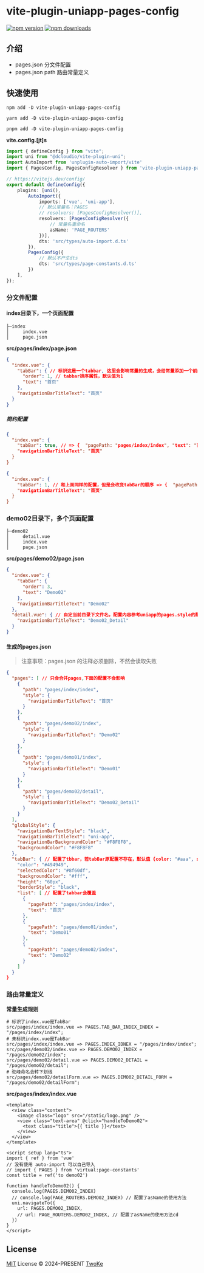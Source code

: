# vite-plugin-uniapp-pages-config

[![npm version][npm-version-src]][npm-version-href]
[![npm downloads][npm-downloads-src]][npm-downloads-href]

## 介绍

- pages.json 分文件配置
- pages.json path 路由常量定义

## 快速使用

```shell
npm add -D vite-plugin-uniapp-pages-config
```

```shell
yarn add -D vite-plugin-uniapp-pages-config
```

```shell
pnpm add -D vite-plugin-uniapp-pages-config
```

**vite.config.[jt]s**
```ts
import { defineConfig } from "vite";
import uni from "@dcloudio/vite-plugin-uni";
import AutoImport from 'unplugin-auto-import/vite'
import { PagesConfig, PagesConfigResolver } from 'vite-plugin-uniapp-pages-config'

// https://vitejs.dev/config/
export default defineConfig({
    plugins: [uni(),
        AutoImport({
            imports: ['vue', 'uni-app'],
            // 默认常量名：PAGES
            // resolvers: [PagesConfigResolver()],
            resolvers: [PagesConfigResolver({
                // 常量名重命名
                asName: 'PAGE_ROUTERS'
            })],
            dts: 'src/types/auto-import.d.ts'
        }),
        PagesConfig({
            // 默认不产生dts
            dts: 'src/types/page-constants.d.ts'
        })
    ],
});
```

### 分文件配置

#### index目录下，一个页面配置
```shell
├─index
│     index.vue
│     page.json
```

**src/pages/index/page.json**
```json
{
  "index.vue": {
    "tabBar": { // 标识这是一个tabbar, 这里会影响常量的生成，会给常量添加一个前缀TAR_BAR_，可以定义tabbar的属性，pagePath会自动填充不用配置
      "order": 1, // tabbar排序属性，默认值为1
      "text": "首页" 
    },
    "navigationBarTitleText": "首页"
  }
}
```

##### 简约配置

```json
{
  "index.vue": {
    "tabBar": true, // => {  "pagePath: "pages/index/index", "text": "首页"  }
    "navigationBarTitleText": "首页"
  }
}
```

```json
{
  "index.vue": {
    "tabBar": 1, // 和上面同样的配置，但是会改变tabBar的顺序 => {  "pagePath: "pages/index/index", "text": "首页"  }
    "navigationBarTitleText": "首页"
  }
}
```



### demo02目录下，多个页面配置
```shell
├─demo02
│     detail.vue
│     index.vue
│     page.json
```

**src/pages/demo02/page.json**
```json
{
  "index.vue": {
    "tabBar": {
      "order": 3,
      "text": "Demo02"
    }, 
    "navigationBarTitleText": "Demo02"
  },
  "detail.vue": { // 自定当前目录下文件名，配置内容参考uniapp的pages.style的配置
    "navigationBarTitleText": "Demo02_Detail"
  }
}

```

#### 生成的pages.json

> 注意事项：pages.json 的注释必须删除，不然会读取失败

```json
{
  "pages": [ // 只会合并pages,下面的配置不会影响
    {
      "path": "pages/index/index",
      "style": {
        "navigationBarTitleText": "首页"
      }
    },
    {
      "path": "pages/demo02/index",
      "style": {
        "navigationBarTitleText": "Demo02"
      }
    },
    {
      "path": "pages/demo01/index",
      "style": {
        "navigationBarTitleText": "Demo01"
      }
    },
    {
      "path": "pages/demo02/detail",
      "style": {
        "navigationBarTitleText": "Demo02_Detail"
      }
    }
  ],
  "globalStyle": {
    "navigationBarTextStyle": "black",
    "navigationBarTitleText": "uni-app",
    "navigationBarBackgroundColor": "#F8F8F8",
    "backgroundColor": "#F8F8F8"
  },
  "tabBar": { // 配置了tbbar，若tabBar原配置不存在，默认值 {color: "#aaa", selectedColor: "#000"}
    "color": "#494949",
    "selectedColor": "#8f60df",
    "backgroundColor": "#fff",
    "height": "60px",
    "borderStyle": "black",
    "list": [ // 配置了tabbar会覆盖
      {
        "pagePath": "pages/index/index",
        "text": "首页"
      },
      {
        "pagePath": "pages/demo01/index",
        "text": "Demo01"
      },
      {
        "pagePath": "pages/demo02/index",
        "text": "Demo02"
      }
    ]
  }
}
```

### 路由常量定义

**常量生成规则**
```shell
# 标识了index.vue是TabBar
src/pages/index/index.vue => PAGES.TAB_BAR_INDEX_INDEX = "/pages/index/index";
# 未标识index.vue是TabBar
src/pages/index/index.vue => PAGES.INDEX_IDNEX = "/pages/index/index";
src/pages/demo02/index.vue => PAGES.DEMO02_INDEX = "/pages/demo02/index";
src/pages/demo02/detail.vue => PAGES.DEMO02_DETAIL = "/pages/demo02/detail";
# 驼峰命名会转下划线
src/pages/demo02/detailForm.vue => PAGES.DEMO02_DETAIL_FORM = "/pages/demo02/detailForm";
```

**src/pages/index/index.vue**

```vue
<template>
  <view class="content">
    <image class="logo" src="/static/logo.png" />
    <view class="text-area" @click="handleToDemo02">
      <text class="title">{{ title }}</text>
    </view>
  </view>
</template>

<script setup lang="ts">
import { ref } from 'vue'
// 没有使用 auto-import 可以自己导入
// import { PAGES } from 'virtual:page-constants'
const title = ref('to demo02')

function handleToDemo02() {
  console.log(PAGES.DEMO02_INDEX)
  // console.log(PAGE_ROUTERS.DEMO02_INDEX) // 配置了asName的使用方法
  uni.navigateTo({
    url: PAGES.DEMO02_INDEX,
    // url: PAGE_ROUTERS.DEMO02_INDEX, // 配置了asName的使用方法cd
  })
}
</script>
```


## License
[MIT](./LICENSE) License © 2024-PRESENT [TwoKe](https://github.com/TwoKe945)


[npm-version-src]: https://img.shields.io/npm/v/vite-plugin-uniapp-pages-config?style=flat&colorA=080f12&colorB=1fa669
[npm-version-href]: https://npmjs.com/package/vite-plugin-uniapp-pages-config
[npm-downloads-src]: https://img.shields.io/npm/dm/vite-plugin-uniapp-pages-config?style=flat&colorA=080f12&colorB=1fa669
[npm-downloads-href]: https://npmjs.com/package/vite-plugin-uniapp-pages-config